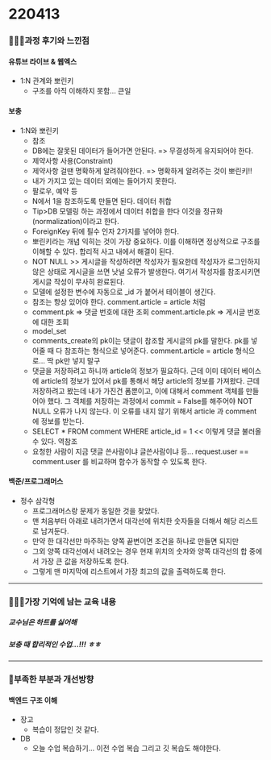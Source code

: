 # 220413

### 👨🏼‍🏫과정 후기와 느낀점

#### 유튜브 라이브 & 웹엑스

- 1:N 관계와 뽀린키
  - 구조를 아직 이해하지 못함... 큰일



#### 보충

- 1:N와 뽀린키
  - 참조
  - DB에는 잘못된 데이터가 들어가면 안된다. => 무결성하게 유지되어야 한다.
  - 제약사항 사용(Constraint)
  - 제약사항 걸땐 명확하게 알려줘야한다. => 명확하게 알려주는 것이 뽀린키!!
  - 내가 가지고 있는 데이터 외에는 들어가지 못한다.
  - 팔로우, 예약 등
  - N에서 1을 참조하도록 만들면 된다. 데이터 취합
  - Tip>DB 모델링 하는 과정에서 데이터 취합을 한다 이것을 정규화(normalization)이라고 한다.
  - ForeignKey 뒤에 필수 인자 2가지를 넣어야 한다. 
  - 뽀린키라는 개념 익히는 것이 가장 중요하다. 이를 이해하면 정상적으로 구조를 이해할 수 있다. 합리적 사고 내에서 해결이 된다.
  - NOT NULL >> 게시글을 작성하려면 작성자가 필요한데 작성자가 로그인하지 않은 상태로 게시글을 쓰면 낫널 오류가 발생한다. 여기서 작성자를 참조시키면 게시글 작성이 무사히 완료된다.
  - 모델에 설정한 변수에 자동으로 _id 가 붙어서 테이블이 생긴다.
  - 참조는 항상 있어야 한다. comment.article = article 처럼
  - comment.pk => 댓글 번호에 대한 조회 comment.article.pk => 게시글 번호에 대한 조회
  - model_set 
  - comments_create의 pk이는 댓글이 참조할 게시글의 pk를 말한다. pk를 넣어줄 때 다 참조하는 형식으로 넣어준다. comment.article = article 형식으로... 딱 pk만 넣지 말구
  - 댓글을 저장하려고 하니까 article의 정보가 필요하다. 근데 이미 데이터 베이스에 article의 정보가 있어서 pk를 통해서 해당 article의 정보를 가져왔다. 근데 저장하려고 봤는데 내가 가진건 폼뿐이고, 이에 대해서 comment 객체를 만들어야 했다. 그 객체를 저장하는 과정에서 commit = False를 해주어야 NOT NULL 오류가 나지 않는다. 이 오류를 내지 않기 위해서 article 과 comment에 정보를 받는다.
  - SELECT * FROM comment WHERE article_id = 1  << 이렇게 댓글 불러올 수 있다. 역참조
  - 요청한 사람이 지금 댓글 쓴사람이냐 글쓴사람이냐 등... request.user == comment.user 를 비교하며 함수가 동작할 수 있도록 한다.



#### 백준/프로그래머스

- 정수 삼각형
  - 프로그래머스랑 문제가 동일한 것을 찾았다.
  - 맨 처음부터 아래로 내려가면서 대각선에 위치한 숫자들을 더해서 해당 리스트로 남겨둔다.
  - 만약 한 대각선만 마주하는 양쪽 끝변이면 조건을 하나로 만들면 되지만
  - 그외 양쪽 대각선에서 내려오는 경우 현재 위치의 숫자와 양쪽 대각선의 합 중에서 가장 큰 값을 저장하도록 한다.
  - 그렇게 맨 마지막에 리스트에서 가장 최고의 값을 출력하도록 한다.



---

### 💁🏼‍♂️가장 기억에 남는 교육 내용

##### 교수님은 하트를 싫어해

##### 보충 때 합리적인 수업...!!! ㅎㅎ

---

### 💫부족한 부분과 개선방향

#### 백엔드 구조 이해

- 장고
  - 복습이 정답인 것 같다.
- DB
  - 오늘 수업 복습하기... 이전 수업 복습 그리고 깃 복습도 해야한다.
